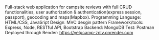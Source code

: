 Full-stack web application for campsite reviews with full CRUD functionalities, user authorization & authentication(express session, passport), geocoding and maps(Mapbox).
Programming Language: HTML/CSS, JavaSript
Design: MVC desgin pattern
Framework/tools: Express, Node, RESTful API, Bootstrap
Backend: MongoDB
Test: Postman
Deployed through Render: https://yelpcamp-znlv.onrender.com
